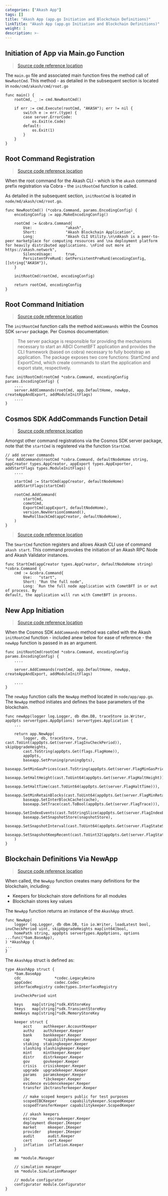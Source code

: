 ```yaml
---
categories: ["Akash App"]
tags: []
title: "Akash App (app.go Initiation and Blockchain Definitions)"
linkTitle: "Akash App (app.go Initiation and Blockchain Definitions)"
weight: 1
description: >-
---
```


## Initiation of App via Main.go Function

> [Source code reference location](https://github.com/akash-network/node/blob/master/cmd/akash/main.go)

The `main.go` file and associated main function fires the method call of `NewRootCmd`.  This method - as detailed in the subsequent section is located in `node/cmd/akash/cmd/root.go`

```
func main() {
	rootCmd, _ := cmd.NewRootCmd()

	if err := cmd.Execute(rootCmd, "AKASH"); err != nil {
		switch e := err.(type) {
		case server.ErrorCode:
			os.Exit(e.Code)
		default:
			os.Exit(1)
		}
	}
}
```

## Root Command Registration

> [Source code reference location](https://github.com/akash-network/node/blob/52d5ee5caa2c6e5a5e59893d903d22fe450d6045/cmd/akash/cmd/root.go#L46)

When the root command for the Akash CLI - which is the `akash` command prefix registration via Cobra - the `initRootCmd` function is called.

As detailed in the subsequent section, `initRootCmd` is located in `node/md/akash/cmd/root.go`.

```
func NewRootCmd() (*cobra.Command, params.EncodingConfig) {
	encodingConfig := app.MakeEncodingConfig()

	rootCmd := &cobra.Command{
		Use:               "akash",
		Short:             "Akash Blockchain Application",
		Long:              "Akash CLI Utility.\n\nAkash is a peer-to-peer marketplace for computing resources and \na deployment platform for heavily distributed applications. \nFind out more at https://akash.network",
		SilenceUsage:      true,
		PersistentPreRunE: GetPersistentPreRunE(encodingConfig, []string{"AKASH"}),
	}

	initRootCmd(rootCmd, encodingConfig)

	return rootCmd, encodingConfig
}
```

## Root Command Initiation

> [Source code reference location](https://github.com/akash-network/node/blob/52d5ee5caa2c6e5a5e59893d903d22fe450d6045/cmd/akash/cmd/root.go#L103)

The `initRootCmd` function calls the method `AddCommands` within the Cosmos SDK `server` package.  Per Cosmos documentation:

> The server package is responsible for providing the mechanisms necessary to start an ABCI CometBFT application and provides the CLI framework (based on cobra) necessary to fully bootstrap an application. The package exposes two core functions: StartCmd and ExportCmd, which create commands to start the application and export state, respectively.

```
func initRootCmd(rootCmd *cobra.Command, encodingConfig params.EncodingConfig) {
	....
	server.AddCommands(rootCmd, app.DefaultHome, newApp, createAppAndExport, addModuleInitFlags)
	....
}
```

## Cosmos SDK AddCommands Function Detail

> [Source code reference location](https://github.com/cosmos/cosmos-sdk/blob/main/server/util.go)

Amongst other command registrations via the Cosmos SDK server package, note that the `startCmd` is registered via the function `StartCmd`.

```
// add server commands
func AddCommands(rootCmd *cobra.Command, defaultNodeHome string, appCreator types.AppCreator, appExport types.AppExporter, addStartFlags types.ModuleInitFlags) {
	....

	startCmd := StartCmd(appCreator, defaultNodeHome)
	addStartFlags(startCmd)

	rootCmd.AddCommand(
		startCmd,
		cometCmd,
		ExportCmd(appExport, defaultNodeHome),
		version.NewVersionCommand(),
		NewRollbackCmd(appCreator, defaultNodeHome),
	)
}
```

> [Source code reference location](https://github.com/cosmos/cosmos-sdk/blob/main/server/start.go)

The `SmartCmd` function registers and allows Akash CLI use of command `akash start`.  This command provokes the initiation of an Akash RPC Node and Akash Validator instances.

```
func StartCmd(appCreator types.AppCreator, defaultNodeHome string) *cobra.Command {
	cmd := &cobra.Command{
		Use:   "start",
		Short: "Run the full node",
		Long: `Run the full node application with CometBFT in or out of process. By
default, the application will run with CometBFT in process.
```

## New App Initiation

> [Source code reference location](https://github.com/akash-network/node/blob/52d5ee5caa2c6e5a5e59893d903d22fe450d6045/cmd/akash/cmd/root.go#L103)

When the Cosmos SDK `AddCommands` method was called with the Akash `initRootCmd` function - included anew below for ease of reference - the `newApp` function is passed in as an argument.

```
func initRootCmd(rootCmd *cobra.Command, encodingConfig params.EncodingConfig) {
	....

	server.AddCommands(rootCmd, app.DefaultHome, newApp, createAppAndExport, addModuleInitFlags)

	....
}
```

The `newApp` function calls the `NewApp` method located in `node/app/app.go`.  The `NewApp` method initiates and defines the base parameters of the blockchain.

```
func newApp(logger log.Logger, db dbm.DB, traceStore io.Writer, appOpts servertypes.AppOptions) servertypes.Application {
	...

	return app.NewApp(
		logger, db, traceStore, true, cast.ToUint(appOpts.Get(server.FlagInvCheckPeriod)), skipUpgradeHeights,
		cast.ToString(appOpts.Get(flags.FlagHome)),
		appOpts,
		baseapp.SetPruning(pruningOpts),
		baseapp.SetMinGasPrices(cast.ToString(appOpts.Get(server.FlagMinGasPrices))),
		baseapp.SetHaltHeight(cast.ToUint64(appOpts.Get(server.FlagHaltHeight))),
		baseapp.SetHaltTime(cast.ToUint64(appOpts.Get(server.FlagHaltTime))),
		baseapp.SetMinRetainBlocks(cast.ToUint64(appOpts.Get(server.FlagMinRetainBlocks))),
		baseapp.SetInterBlockCache(cache),
		baseapp.SetTrace(cast.ToBool(appOpts.Get(server.FlagTrace))),
		baseapp.SetIndexEvents(cast.ToStringSlice(appOpts.Get(server.FlagIndexEvents))),
		baseapp.SetSnapshotStore(snapshotStore),
		baseapp.SetSnapshotInterval(cast.ToUint64(appOpts.Get(server.FlagStateSyncSnapshotInterval))),
		baseapp.SetSnapshotKeepRecent(cast.ToUint32(appOpts.Get(server.FlagStateSyncSnapshotKeepRecent))),
	)
}
```

## Blockchain Definitions Via NewApp

> [Source code reference location](https://github.com/akash-network/node/blob/52d5ee5caa2c6e5a5e59893d903d22fe450d6045/app/app.go#L179)

When called, the `NewApp` function creates many definitions for the blockchain, including:

* Keepers for blockchain store definitions for all modules
* Blockchain stores key values

The `NewApp` function returns an instance of the `AkashApp` struct.

```
func NewApp(
	logger log.Logger, db dbm.DB, tio io.Writer, loadLatest bool, invCheckPeriod uint, skipUpgradeHeights map[int64]bool,
	homePath string, appOpts servertypes.AppOptions, options ...func(*bam.BaseApp),
) *AkashApp {
...
}
```

The `AkashApp` struct is defined as:

```
type AkashApp struct {
	*bam.BaseApp
	cdc               *codec.LegacyAmino
	appCodec          codec.Codec
	interfaceRegistry codectypes.InterfaceRegistry

	invCheckPeriod uint

	keys    map[string]*sdk.KVStoreKey
	tkeys   map[string]*sdk.TransientStoreKey
	memkeys map[string]*sdk.MemoryStoreKey

	keeper struct {
		acct     authkeeper.AccountKeeper
		authz    authzkeeper.Keeper
		bank     bankkeeper.Keeper
		cap      *capabilitykeeper.Keeper
		staking  stakingkeeper.Keeper
		slashing slashingkeeper.Keeper
		mint     mintkeeper.Keeper
		distr    distrkeeper.Keeper
		gov      govkeeper.Keeper
		crisis   crisiskeeper.Keeper
		upgrade  upgradekeeper.Keeper
		params   paramskeeper.Keeper
		ibc      *ibckeeper.Keeper
		evidence evidencekeeper.Keeper
		transfer ibctransferkeeper.Keeper

		// make scoped keepers public for test purposes
		scopedIBCKeeper      capabilitykeeper.ScopedKeeper
		scopedTransferKeeper capabilitykeeper.ScopedKeeper

		// akash keepers
		escrow     escrowkeeper.Keeper
		deployment dkeeper.IKeeper
		market     mkeeper.IKeeper
		provider   pkeeper.IKeeper
		audit      audit.Keeper
		cert       cert.Keeper
		inflation  inflation.Keeper
	}

	mm *module.Manager

	// simulation manager
	sm *module.SimulationManager

	// module configurator
	configurator module.Configurator
}
```
